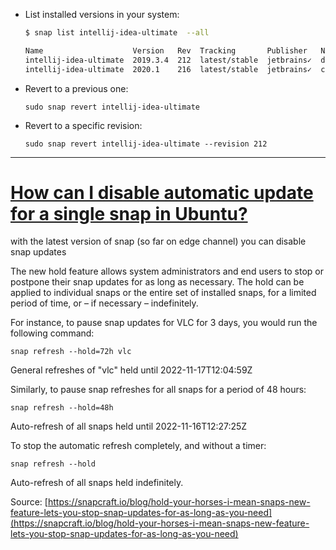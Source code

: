 
- List installed versions in your system:
    ```bash
    $ snap list intellij-idea-ultimate  --all
    
    Name                    Version   Rev  Tracking       Publisher   Notes
    intellij-idea-ultimate  2019.3.4  212  latest/stable  jetbrains✓  disabled,classic
    intellij-idea-ultimate  2020.1    216  latest/stable  jetbrains✓  classic
    
    ```
	
- Revert to a previous one:
    ```
    sudo snap revert intellij-idea-ultimate
    ```
    
- Revert to a specific revision:
    ```
    sudo snap revert intellij-idea-ultimate --revision 212
    ```


***
# [How can I disable automatic update for a single snap in Ubuntu?](https://askubuntu.com/questions/1131182/how-can-i-disable-automatic-update-for-a-single-snap-in-ubuntu)

with the latest version of snap (so far on edge channel) you can disable snap updates

The new hold feature allows system administrators and end users to stop or postpone their snap updates for as long as necessary. The hold can be applied to individual snaps or the entire set of installed snaps, for a limited period of time, or – if necessary – indefinitely.

For instance, to pause snap updates for VLC for 3 days, you would run the following command:

```
snap refresh --hold=72h vlc
```

General refreshes of "vlc" held until 2022-11-17T12:04:59Z

Similarly, to pause snap refreshes for all snaps for a period of 48 hours:

```
snap refresh --hold=48h
```

Auto-refresh of all snaps held until 2022-11-16T12:27:25Z

To stop the automatic refresh completely, and without a timer:

```
snap refresh --hold
```

Auto-refresh of all snaps held indefinitely.

Source: [https://snapcraft.io/blog/hold-your-horses-i-mean-snaps-new-feature-lets-you-stop-snap-updates-for-as-long-as-you-need](https://snapcraft.io/blog/hold-your-horses-i-mean-snaps-new-feature-lets-you-stop-snap-updates-for-as-long-as-you-need)